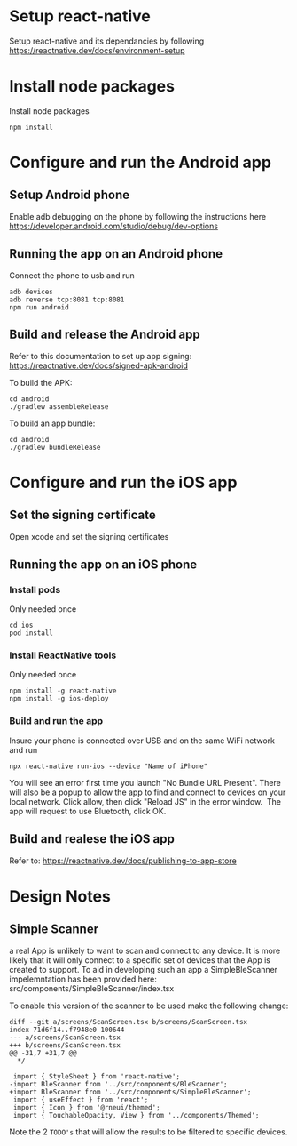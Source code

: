 # Setup react-native
Setup react-native and its dependancies by following https://reactnative.dev/docs/environment-setup

# Install node packages
Install node packages
```
npm install
```

# Configure and run the Android app

## Setup Android phone
Enable adb debugging on the phone by following the instructions here https://developer.android.com/studio/debug/dev-options

## Running the app on an Android phone
Connect the phone to usb and run

```
adb devices
adb reverse tcp:8081 tcp:8081
npm run android
```

## Build and release the Android app
Refer to this documentation to set up app signing:
https://reactnative.dev/docs/signed-apk-android

To build the APK:
```
cd android
./gradlew assembleRelease
```

To build an app bundle:
```
cd android
./gradlew bundleRelease
```

# Configure and run the iOS app

## Set the signing certificate
Open xcode and set the signing certificates

## Running the app on an iOS phone

### Install pods
Only needed once
```
cd ios
pod install
```

### Install ReactNative tools
Only needed once
```
npm install -g react-native
npm install -g ios-deploy
```

### Build and run the app
Insure your phone is connected over USB and on the same WiFi network and run
```
npx react-native run-ios --device "Name of iPhone"
```

You will see an error first time you launch "No Bundle URL Present". There will also be a popup to allow the app to find and connect to devices on your local network. Click allow, then click "Reload JS" in the error window.
​
The app will request to use Bluetooth, click OK.
​
## Build and realese the iOS app
Refer to:
https://reactnative.dev/docs/publishing-to-app-store


# Design Notes

## Simple Scanner
a real App is unlikely to want to scan and connect to any device. It is more likely that it will only connect to a specific set of devices that the App is created to support. To aid in developing such an app a SimpleBleScanner impelemntation has been provided here:
src/components/SimpleBleScanner/index.tsx

To enable this version of the scanner to be used make the following change:
```
diff --git a/screens/ScanScreen.tsx b/screens/ScanScreen.tsx
index 71d6f14..f7948e0 100644
--- a/screens/ScanScreen.tsx
+++ b/screens/ScanScreen.tsx
@@ -31,7 +31,7 @@
  */
 
 import { StyleSheet } from 'react-native';
-import BleScanner from '../src/components/BleScanner';
+import BleScanner from '../src/components/SimpleBleScanner';
 import { useEffect } from 'react';
 import { Icon } from '@rneui/themed';
 import { TouchableOpacity, View } from '../components/Themed';
 ```

 Note the 2 ```TODO's``` that will allow the results to be filtered to specific devices.